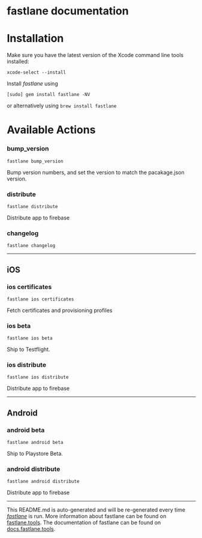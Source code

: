 fastlane documentation
================
# Installation

Make sure you have the latest version of the Xcode command line tools installed:

```
xcode-select --install
```

Install _fastlane_ using
```
[sudo] gem install fastlane -NV
```
or alternatively using `brew install fastlane`

# Available Actions
### bump_version
```
fastlane bump_version
```
Bump version numbers, and set the version to match the pacakage.json version.
### distribute
```
fastlane distribute
```
Distribute app to firebase
### changelog
```
fastlane changelog
```


----

## iOS
### ios certificates
```
fastlane ios certificates
```
Fetch certificates and provisioning profiles
### ios beta
```
fastlane ios beta
```
Ship to Testflight.
### ios distribute
```
fastlane ios distribute
```
Distribute app to firebase

----

## Android
### android beta
```
fastlane android beta
```
Ship to Playstore Beta.
### android distribute
```
fastlane android distribute
```
Distribute app to firebase

----

This README.md is auto-generated and will be re-generated every time [_fastlane_](https://fastlane.tools) is run.
More information about fastlane can be found on [fastlane.tools](https://fastlane.tools).
The documentation of fastlane can be found on [docs.fastlane.tools](https://docs.fastlane.tools).

